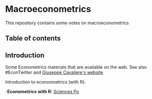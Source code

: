# Macroeconometrics
This repository contains some notes on macroeconometrics

## Table of contents
## Introduction 
Some Econometrics materials that are available on the web. See also #EconTwitter and [Giuseppe Cavaliere's website](https://giuseppecavaliere.wixsite.com/giuseppe/econometrics-lecture-notes-and-books) 

Introduction to economoetrics (with R):

-**Econometrics with R:** [Sciences Po](https://scpoecon.github.io/ScPoEconometrics/) 


